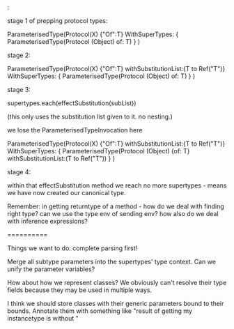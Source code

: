 <X of T> : <Object of: T> 

stage 1 of prepping protocol types:

ParameterisedType(Protocol(X) {"Of":T}
    WithSuperTypes: {
        ParameterisedType(Protocol (Object) of: T)
    }
)

stage 2:

ParameterisedType(Protocol(X) {"Of":T} withSubstitutionList:{T to Ref("T")}
    WithSuperTypes: {
        ParameterisedType(Protocol (Object) of: T)
    }
)

stage 3:

supertypes.each(effectSubstitution(subList))

(this only uses the substitution list given to it. no nesting.)

we lose the ParameterisedTypeInvocation here

ParameterisedType(Protocol(X) {"Of":T} withSubstitutionList:{T to Ref("T")}
    WithSuperTypes: {
        ParameterisedType(Protocol (Object) {of: T} withSubstitutionList:(T to Ref("T"))
    }
)


stage 4:

within that effectSubstitution method we reach no more supertypes -
means we have now created our canonical type.


Remember: in getting returntype of a method - how do we deal with finding
right type? can we use the type env of sending env?
how also do we deal with inference expressions?




==========



Things we want to do: complete parsing first! 

Merge all subtype parameters into the supertypes' type context. Can we unify
the parameter variables?

How about how we represent classes? We obviously can't resolve their type fields
because they may be used in multiple ways.

I think we should store classes with their generic parameters bound to their
bounds. Annotate them with something like "result of getting my instancetype is
without "